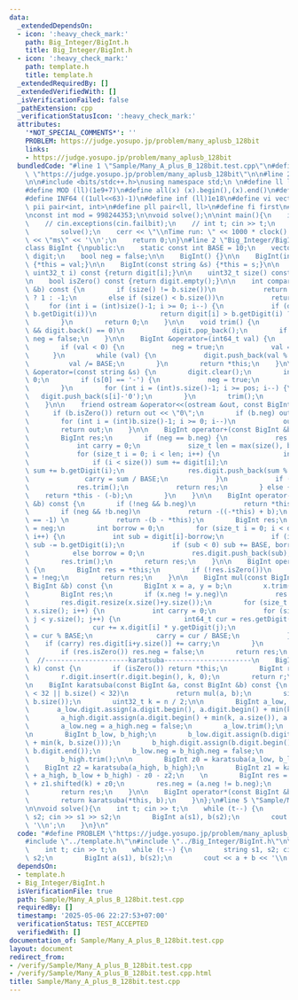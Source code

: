 ```yaml
---
data:
  _extendedDependsOn:
  - icon: ':heavy_check_mark:'
    path: Big_Integer/BigInt.h
    title: Big_Integer/BigInt.h
  - icon: ':heavy_check_mark:'
    path: template.h
    title: template.h
  _extendedRequiredBy: []
  _extendedVerifiedWith: []
  _isVerificationFailed: false
  _pathExtension: cpp
  _verificationStatusIcon: ':heavy_check_mark:'
  attributes:
    '*NOT_SPECIAL_COMMENTS*': ''
    PROBLEM: https://judge.yosupo.jp/problem/many_aplusb_128bit
    links:
    - https://judge.yosupo.jp/problem/many_aplusb_128bit
  bundledCode: "#line 1 \"Sample/Many_A_plus_B_128bit.test.cpp\"\n#define PROBLEM\
    \ \"https://judge.yosupo.jp/problem/many_aplusb_128bit\"\n\n#line 2 \"template.h\"\
    \n\n#include <bits/stdc++.h>\nusing namespace std;\n \n#define ll long long\n\
    #define MOD (ll)(1e9+7)\n#define all(x) (x).begin(),(x).end()\n#define INF32 ((1ull<<31)-1)\n\
    #define INF64 ((1ull<<63)-1)\n#define inf (ll)1e18\n#define vi vector<int>\n#define\
    \ pii pair<int, int>\n#define pll pair<ll, ll>\n#define fi first\n#define se second\n\
    \nconst int mod = 998244353;\n\nvoid solve();\n\nint main(){\n    ios_base::sync_with_stdio(false);cin.tie(NULL);\n\
    \    // cin.exceptions(cin.failbit);\n    // int t; cin >> t;\n    // while(t--)\n\
    \        solve();\n    cerr << \"\\nTime run: \" << 1000 * clock() / CLOCKS_PER_SEC\
    \ << \"ms\" << '\\n';\n    return 0;\n}\n#line 2 \"Big_Integer/BigInt.h\"\n\n\
    class BigInt {\npublic:\n    static const int BASE = 10;\n    vector<uint32_t>\
    \ digit;\n    bool neg = false;\n\n    BigInt() {}\n\n    BigInt(int64_t val)\
    \ {*this = val;}\n\n    BigInt(const string &s) {*this = s;}\n\n    uint32_t getDigit(const\
    \ uint32_t i) const {return digit[i];}\n\n    uint32_t size() const {return digit.size();}\n\
    \n    bool isZero() const {return digit.empty();}\n\n    int compare(const BigInt\
    \ &b) const {\n        if (size() != b.size())\n            return size() > b.size()\
    \ ? 1 : -1;\n        else if (size() < b.size())\n            return -1;\n   \
    \     for (int i = (int)size()-1; i >= 0; i--) {\n            if (digit[i] !=\
    \ b.getDigit(i))\n                return digit[i] > b.getDigit(i) ? 1 : -1;\n\
    \        }\n        return 0;\n    }\n\n    void trim() {\n        while (!digit.empty()\
    \ && digit.back() == 0)\n            digit.pop_back();\n        if (digit.empty())\
    \ neg = false;\n    }\n\n    BigInt &operator=(int64_t val) {\n        digit.clear();\n\
    \        if (val < 0) {\n            neg = true;\n            val = -val;\n  \
    \      }\n        while (val) {\n            digit.push_back(val % BASE);\n  \
    \          val /= BASE;\n        }\n        return *this;\n    }\n\n    BigInt\
    \ &operator=(const string &s) {\n        digit.clear();\n        int32_t pos =\
    \ 0;\n        if (s[0] == '-') {\n            neg = true;\n            pos = 1;\n\
    \        }\n        for (int i = (int)s.size()-1; i >= pos; i--) {\n         \
    \   digit.push_back(s[i]-'0');\n        }\n        trim();\n        return *this;\n\
    \    }\n\n    friend ostream &operator<<(ostream &out, const BigInt &b) {\n  \
    \      if (b.isZero()) return out << \"0\";\n        if (b.neg) out << \"-\";\n\
    \        for (int i = (int)b.size()-1; i >= 0; i--)\n            out << b.getDigit(i);\n\
    \        return out;\n    }\n\n    BigInt operator+(const BigInt &b) const {\n\
    \        BigInt res;\n        if (neg == b.neg) {\n            res.neg = neg;\n\
    \            int carry = 0;\n            size_t len = max(size(), b.size());\n\
    \            for (size_t i = 0; i < len; i++) {\n                int sum = carry;\n\
    \                if (i < size()) sum += digit[i];\n                if (i < b.size())\
    \ sum += b.getDigit(i);\n                res.digit.push_back(sum % BASE);\n  \
    \              carry = sum / BASE;\n            }\n            if (carry) res.digit.push_back(carry);\n\
    \            res.trim();\n            return res;\n        } else {\n        \
    \    return *this - (-b);\n        }\n    }\n\n    BigInt operator-(const BigInt\
    \ &b) const {\n        if (!neg && b.neg)\n            return *this + (-b);\n\
    \        if (neg && !b.neg)\n            return -((-*this) + b);\n        if (compare(b)\
    \ == -1) \n            return -(b - *this);\n        BigInt res;\n        res.neg\
    \ = neg;\n        int borrow = 0;\n        for (size_t i = 0; i < digit.size();\
    \ i++) {\n            int sub = digit[i]-borrow;\n            if (i < b.size())\
    \ sub -= b.getDigit(i);\n            if (sub < 0) sub += BASE, borrow = 1;\n \
    \           else borrow = 0;\n            res.digit.push_back(sub);\n        }\n\
    \        res.trim();\n        return res;\n    }\n\n    BigInt operator-() const\
    \ {\n        BigInt res = *this;\n        if (!res.isZero())\n            res.neg\
    \ = !neg;\n        return res;\n    }\n\n    BigInt mul(const BigInt &a, const\
    \ BigInt &b) const {\n        BigInt x = a, y = b;\n        x.trim(); y.trim();\n\
    \        BigInt res;\n        if (x.neg != y.neg)\n            res.neg = true;\n\
    \        res.digit.resize(x.size()+y.size());\n        for (size_t i = 0; i <\
    \ x.size(); i++) {\n            int carry = 0;\n            for (size_t j = 0;\
    \ j < y.size(); j++) {\n                int64_t cur = res.getDigit(i+j) + carry;\n\
    \                cur += x.digit[i] * y.getDigit(j);\n                res.digit[i+j]\
    \ = cur % BASE;\n                carry = cur / BASE;\n            }\n        \
    \    if (carry) res.digit[i+y.size()] += carry;\n        }\n        res.trim();\n\
    \        if (res.isZero()) res.neg = false;\n        return res;\n    }\n\n  \
    \  //---------------------karatsuba----------------------\n    BigInt shifted(size_t\
    \ k) const {\n        if (isZero()) return *this;\n        BigInt r = *this;\n\
    \        r.digit.insert(r.digit.begin(), k, 0);\n        return r;\n    }    \n\
    \n    BigInt karatsuba(const BigInt &a, const BigInt &b) const {\n        if (a.size()\
    \ < 32 || b.size() < 32)\n            return mul(a, b);\n        size_t n = max(a.size(),\
    \ b.size());\n        uint32_t k = n / 2;\n\n        BigInt a_low, a_high;\n \
    \       a_low.digit.assign(a.digit.begin(), a.digit.begin() + min(k, a.size()));\n\
    \        a_high.digit.assign(a.digit.begin() + min(k, a.size()), a.digit.end());\n\
    \        a_low.neg = a_high.neg = false;\n        a_low.trim();\n        a_high.trim();\n\
    \n        BigInt b_low, b_high;\n        b_low.digit.assign(b.digit.begin(), b.digit.begin()\
    \ + min(k, b.size()));\n        b_high.digit.assign(b.digit.begin() + min(k, b.size()),\
    \ b.digit.end());\n        b_low.neg = b_high.neg = false;\n        b_low.trim();\n\
    \        b_high.trim();\n\n        BigInt z0 = karatsuba(a_low, b_low);\n    \
    \    BigInt z2 = karatsuba(a_high, b_high);\n        BigInt z1 = karatsuba(a_low\
    \ + a_high, b_low + b_high) - z0 - z2;\n    \n        BigInt res = z2.shifted(2*k)\
    \ + z1.shifted(k) + z0;\n        res.neg = (a.neg != b.neg);\n        res.trim();\n\
    \        return res;\n    }\n\n    BigInt operator*(const BigInt &b) const {\n\
    \        return karatsuba(*this, b);\n    }\n};\n#line 5 \"Sample/Many_A_plus_B_128bit.test.cpp\"\
    \n\nvoid solve(){\n    int t; cin >> t;\n    while (t--) {\n        string s1,\
    \ s2; cin >> s1 >> s2;\n        BigInt a(s1), b(s2);\n        cout << a + b <<\
    \ '\\n';\n    }\n}\n"
  code: "#define PROBLEM \"https://judge.yosupo.jp/problem/many_aplusb_128bit\"\n\n\
    #include \"../template.h\"\n#include \"../Big_Integer/BigInt.h\"\n\nvoid solve(){\n\
    \    int t; cin >> t;\n    while (t--) {\n        string s1, s2; cin >> s1 >>\
    \ s2;\n        BigInt a(s1), b(s2);\n        cout << a + b << '\\n';\n    }\n}"
  dependsOn:
  - template.h
  - Big_Integer/BigInt.h
  isVerificationFile: true
  path: Sample/Many_A_plus_B_128bit.test.cpp
  requiredBy: []
  timestamp: '2025-05-06 22:27:53+07:00'
  verificationStatus: TEST_ACCEPTED
  verifiedWith: []
documentation_of: Sample/Many_A_plus_B_128bit.test.cpp
layout: document
redirect_from:
- /verify/Sample/Many_A_plus_B_128bit.test.cpp
- /verify/Sample/Many_A_plus_B_128bit.test.cpp.html
title: Sample/Many_A_plus_B_128bit.test.cpp
---
```

